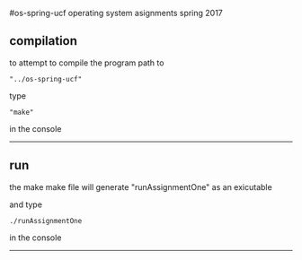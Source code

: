 #os-spring-ucf
operating system asignments spring 2017 

compilation
------------------------------------------------------------------------
to attempt to compile the program path to 

	"../os-spring-ucf"

type 

	"make"

in the console

------------------------------------------------------------------------

run
------------------------------------------------------------------------
the make make file will generate "runAssignmentOne" as an exicutable 

and type 

	./runAssignmentOne

in the console

------------------------------------------------------------------------

